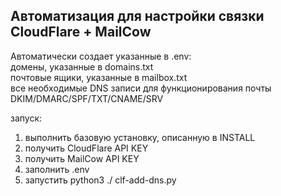 ## Автоматизация для настройки связки CloudFlare + MailCow  
Автоматически создает указанные в .env:  
домены, указанные в domains.txt  
почтовые ящики, указанные в mailbox.txt  
все необходимые DNS записи для функционирования почты  DKIM/DMARC/SPF/TXT/CNAME/SRV  

запуск:   
1. выполнить базовую установку, описанную в INSTALL  
2. получить CloudFlare API KEY  
3. получить MailCow API KEY  
4. заполнить .env  
5. запустить python3 ./ clf-add-dns.py  


